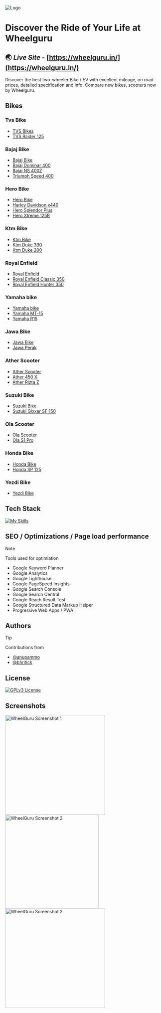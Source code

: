 
![Logo](https://wheelguru.in/favicon-48x48.webp)


# Discover the Ride of Your Life at Wheelguru
## 🌏 *Live Site* - [https://wheelguru.in/](https://wheelguru.in/)

Discover the best two-wheeler Bike / EV with excellent mileage, on road prices, detailed specification and info. Compare new bikes, scooters now by Wheelguru.


## Bikes
### Tvs Bike

- [TVS Bikes](https://wheelguru.in/tvs-bikes)
- [TVS Raider 125](https://wheelguru.in/tvs-raider-125)

### Bajaj Bike 

- [Bajaj Bike](https://wheelguru.in/bajaj-auto)
- [Bajaj Dominar 400](https://wheelguru.in/bajaj-dominar-400)
- [Bajaj NS 400Z](https://wheelguru.in/bajaj-ns-400z)  
- [Triumph Speed 400](https://wheelguru.in/triumph-speed-400)  

  
### Hero Bike

- [Hero Bike](https://wheelguru.in/hero-bikes)
- [Harley Davidson x440](https://wheelguru.in/harley-davidson-x440)
- [Hero Splendor Plus](https://wheelguru.in/hero-splendor-plus)
- [Hero Xtreme 125R](https://wheelguru.in/hero-xtreme-125r)

 
### Ktm Bike

- [Ktm Bike](https://wheelguru.in/ktm-bikes)
- [Ktm Duke 390](https://wheelguru.in/ktm-duke-390)
- [Ktm Duke 200](https://wheelguru.in/ktm-duke-200)
  
  
### Royal Enfield

- [Royal Enfield](https://wheelguru.in/royal-enfield)
- [Royal Enfield Classic 350](https://wheelguru.in/royal-enfield-classic-350)
- [Royal Enfield Hunter 350](https://wheelguru.in/royal-enfield-hunter-350)
  

### Yamaha bike

- [Yamaha bike](https://wheelguru.in/yamaha-bikes)
- [Yamaha MT-15](https://wheelguru.in/yamaha-mt-15)
- [Yamaha R15](https://wheelguru.in/yamaha-r-15)


### Jawa Bike

- [Jawa Bike](https://wheelguru.in/jawa-bikes)
- [Jawa Perak](https://wheelguru.in/jawa-perak)


### Ather Scooter

- [Ather Scooter](https://wheelguru.in/ather-scooter)
- [Ather 450 X](https://wheelguru.in/ather-450x)
- [Ather Rizta Z](https://wheelguru.in/ather-rizta)


### Suzuki Bike

- [Suzuki Bike](https://wheelguru.in/suzuki-bikes)
- [Suzuki Gixxer SF 150](https://wheelguru.in/suzuki-gixxer-sf-150)


### Ola Scooter

- [Ola Scooter](https://wheelguru.in/ola-scooter)
- [Ola S1 Pro](https://wheelguru.in/ola-s1-pro)


### Honda Bike

- [Honda Bike](https://wheelguru.in/honda-bikes)
- [Honda SP 125](https://wheelguru.in/honda-sp-125)


### Yezdi Bike

- [Yezdi Bike](https://wheelguru.in/yezdi-bikes)


## Tech Stack 

[![My Skills](https://skillicons.dev/icons?i=html,css,js,bootstrap,git,github,svg,ps,vscode&perline=3)](https://skillicons.dev)

## SEO / Optimizations / Page load performance

> [!NOTE]
> Tools used for optimiation
- Google Keyword Planner 
- Google Analytics 
- Google Lighthouse 
- Google PageSpeed Insights 
- Google Search Console 
- Google Search Central 
- Google Reach Result Test 
- Google Structured Data Markup Helper 
- Progressive Web Apps / PWA 

## Authors

> [!TIP]
> Contributions from 
- [@anupammo](https://www.github.com/anupammo)
- [@bhritick](https://www.github.com/bhritick)

## License 

[![GPLv3 License](https://img.shields.io/badge/License-GPL%20v3-yellow.svg)](https://opensource.org/licenses/)

## Screenshots

<img src="https://wheelguru.in/res/meta-image/index-meta.png" alt="WheelGuru Screenshot 1" width="320">
<img src="https://wheelguru.in/res/meta-image/tvs-bike.png" alt="WheelGuru Screenshot 2" width="300">
<img src="https://wheelguru.in/res/meta-image/bajaj-bike.png" alt="WheelGuru Screenshot 2" width="320">

